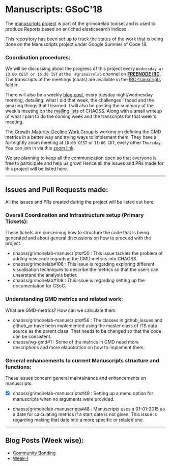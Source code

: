 # Manuscripts: GSoC'18

The [manuscripts project](https://github.com/chaoss/grimoirelab-manuscripts) is part of the grimoirelab toolset and is used to produce Reports based on enriched elasticsearch indices.

This repository has been set up to track the status of the work that is being done on the Manuscripts project under Google Summer of Code 18.

### Coordination procedures:

We will be discussing about the progress of this project every `Wednesday at 13:00 CEST or 16:30 IST` at the `
#grimoirelab` channel on [**FREENODE IRC**](https://webchat.freenode.net/). The transcripts of the meetings (chats) are available in the [IRC-transcripts](https://github.com/aswanipranjal/gsoc-manuscripts/tree/master/IRC-transcripts) folder. 

There will also be a weekly [blog post](https://aswanipranjal.github.io/posts/), every tuesday night/wednesday morning, detailing: what I did that week, the challenges I faced and the amazing things that I learned.
I will also be posting the summary of the week's meeting on the [mailing lists](https://lists.linuxfoundation.org/mailman/listinfo/oss-health-metrics) of CHAOSS. Along with a small writeup of what I plan to do the coming week and the transcripts for that week's meeting.

The [Growth-Maturity-Decline Work Group](https://github.com/chaoss/wg-gmd) is working on defining the GMD metrics in a better way and trying ways to implement them. They have a fortnightly zoom meeting at `18:00 CEST` or `11:00 CDT`, every other `Thursday`. You can join in via this [zoom link](https://unomaha.zoom.us/j/720431288).

We are planning to keep all the communication open so that everyone is free to participate and help us grow! Hence all the Issues and PRs made for this project will be listed here.

---
## Issues and Pull Requests made:
All the issues and PRs created during the project will be listed out here.

### Overall Coordination and Infrastructure setup (Primary Tickets):
These tickets are concerning how to structure the code that is being generated and about general discussions on how to proceed with the project.

- chaoss/grimoirelab-manuscripts#50 : This issue tackles the problem of adding new code regarding the GMD metrics into CHAOSS.
- chaoss/grimoirelab#106 : This issue is regarding exploring different visualisation techniques to describe the metrics so that the users can unserstand the analysis better.
- chaoss/grimoirelab#108 : This issue is regarding setting up the documentation for GSoC.

### Understanding GMD metrics and related work:
What are GMD-metrics? How can we calculate them:
- chaoss/grimoirelab-manuscripts#56 : The classes in github_issues and github_pr have been implemented using the master class of ITS data source as the parent class. That needs to be changed so that the code can be consistent.
- chaoss/wg-gmd#1 : Some of the metrics in GMD need more descriptions and more elabotration on how to implement them.

### General enhancements to current Manuscripts structure and functions:
These issues concern general maintainance and enhancements on manuscripts:
- [x] chaoss/grimoirelab-manuscripts#49 : Setting up a menu option for manuscripts when no arguments were provided.
- chaoss/grimoirelab-manuscripts#48 : Manuscripts uses a 01-01-2015 as a date for calculating metrics if a start date is not given. This issue is regarding making that date into a more specific or related one.

---
## Blog Posts (Week wise):

- [Community Bonding](https://aswanipranjal.github.io/posts/communitybonding)
- [Week-1](https://aswanipranjal.github.io/posts/week-1/)
